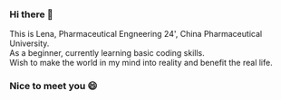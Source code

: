 ### Hi there 👋
This is Lena, Pharmaceutical Engneering 24', China Pharmaceutical University.<br>
As a beginner, currently learning basic coding skills.<br>
Wish to make the world in my mind into reality and benefit the real life.<br>
### Nice to meet you 😄
<!--
**LenaASu/LenaASu** is a ✨ _special_ ✨ repository because its `README.md` (this file) appears on your GitHub profile.

Here are some ideas to get you started:

- 🔭 I’m currently working on ...
- 🌱 I’m currently learning 
- 👯 I’m looking to collaborate on ...
- 🤔 I’m looking for help with ...
- 💬 Ask me about ...
- 📫 Email: 
- 😄 Pronouns: ...
- ⚡ Fun fact: ...
-->
